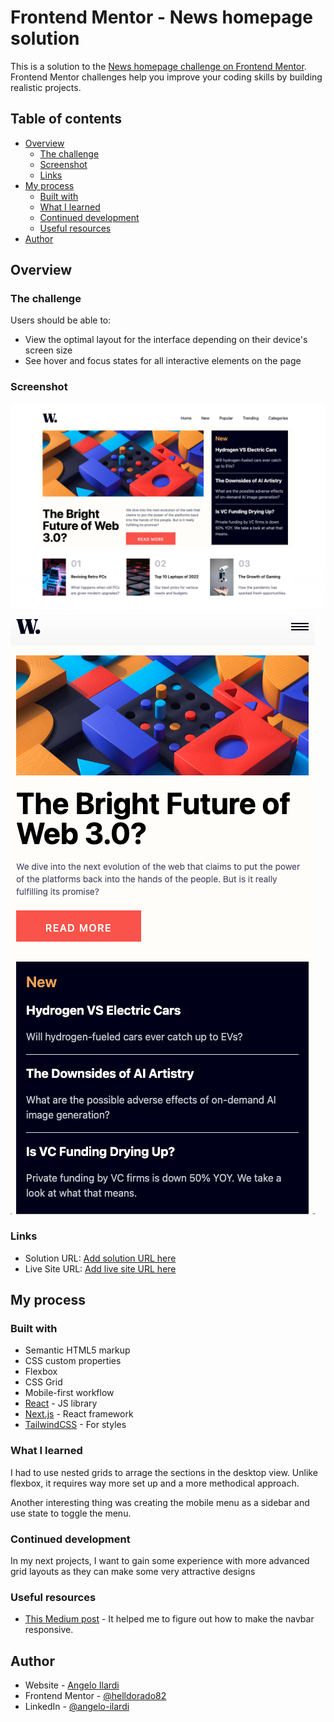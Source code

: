 # Frontend Mentor - News homepage solution

This is a solution to the [News homepage challenge on Frontend Mentor](https://www.frontendmentor.io/challenges/news-homepage-H6SWTa1MFl). Frontend Mentor challenges help you improve your coding skills by building realistic projects. 

## Table of contents

- [Overview](#overview)
  - [The challenge](#the-challenge)
  - [Screenshot](#screenshot)
  - [Links](#links)
- [My process](#my-process)
  - [Built with](#built-with)
  - [What I learned](#what-i-learned)
  - [Continued development](#continued-development)
  - [Useful resources](#useful-resources)
- [Author](#author)

## Overview

### The challenge

Users should be able to:

- View the optimal layout for the interface depending on their device's screen size
- See hover and focus states for all interactive elements on the page

### Screenshot

![](./public/images/screenshot.png)
![](./public/images/screenshot-mobile.png)



### Links

- Solution URL: [Add solution URL here](https://www.frontendmentor.io/solutions/news-page-using-next-and-tailwind-Lm0VUN1gAN)
- Live Site URL: [Add live site URL here](https://news-page-ten.vercel.app/)

## My process

### Built with

- Semantic HTML5 markup
- CSS custom properties
- Flexbox
- CSS Grid
- Mobile-first workflow
- [React](https://reactjs.org/) - JS library
- [Next.js](https://nextjs.org/) - React framework
- [TailwindCSS](https://https://tailwindcss.com/) - For styles


### What I learned

I had to use nested grids to arrage the sections in the desktop view. Unlike flexbox, it requires way more set up and a more methodical approach.

Another interesting thing was creating the mobile menu as a sidebar and use state to toggle the menu.


### Continued development

In my next projects, I want to gain some experience with more advanced grid layouts as they can make some very attractive designs

### Useful resources

- [This Medium post](https://medium.com/@ryaddev/creating-a-responsive-navbar-with-react-and-tailwind-css-502cceaf9f53) - It helped me to figure out how to make the navbar responsive.

## Author

- Website - [Angelo Ilardi](https://angelo-ilardi.vercel.app/)
- Frontend Mentor - [@helldorado82](https://www.frontendmentor.io/profile/helldorado82)
- LinkedIn - [@angelo-ilardi](https://www.linkedin.com/in/angelo-ilardi/)

